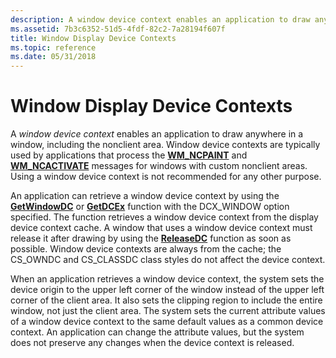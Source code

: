 ```yaml
---
description: A window device context enables an application to draw anywhere in a window, including the nonclient area.
ms.assetid: 7b3c6352-51d5-4fdf-82c2-7a28194f607f
title: Window Display Device Contexts
ms.topic: reference
ms.date: 05/31/2018
---
```


# Window Display Device Contexts

A *window device context* enables an application to draw anywhere in a window, including the nonclient area. Window device contexts are typically used by applications that process the [**WM\_NCPAINT**](wm-ncpaint.md) and [**WM\_NCACTIVATE**](../winmsg/wm-ncactivate.md) messages for windows with custom nonclient areas. Using a window device context is not recommended for any other purpose.

An application can retrieve a window device context by using the [**GetWindowDC**](/windows/desktop/api/Winuser/nf-winuser-getwindowdc) or [**GetDCEx**](/windows/desktop/api/Winuser/nf-winuser-getdcex) function with the DCX\_WINDOW option specified. The function retrieves a window device context from the display device context cache. A window that uses a window device context must release it after drawing by using the [**ReleaseDC**](/windows/desktop/api/Winuser/nf-winuser-releasedc) function as soon as possible. Window device contexts are always from the cache; the CS\_OWNDC and CS\_CLASSDC class styles do not affect the device context.

When an application retrieves a window device context, the system sets the device origin to the upper left corner of the window instead of the upper left corner of the client area. It also sets the clipping region to include the entire window, not just the client area. The system sets the current attribute values of a window device context to the same default values as a common device context. An application can change the attribute values, but the system does not preserve any changes when the device context is released.

 

 
